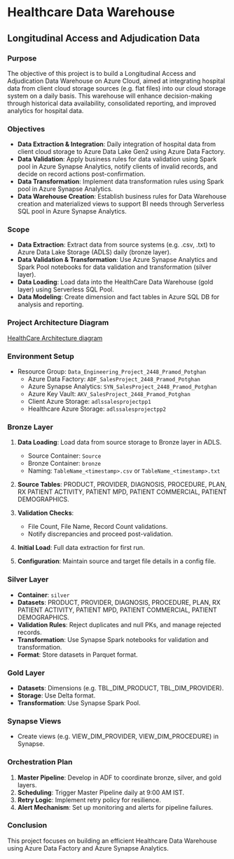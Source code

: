 # Healthcare Data Warehouse

## Longitudinal Access and Adjudication Data

### Purpose

The objective of this project is to build a Longitudinal Access and Adjudication Data Warehouse on Azure Cloud, aimed at integrating hospital data from client cloud storage sources (e.g. flat files) into our cloud storage system on a daily basis. This warehouse will enhance decision-making through historical data availability, consolidated reporting, and improved analytics for hospital data.

### Objectives

- **Data Extraction & Integration**: Daily integration of hospital data from client cloud storage to Azure Data Lake Gen2 using Azure Data Factory.
- **Data Validation**: Apply business rules for data validation using Spark pool in Azure Synapse Analytics, notify clients of invalid records, and decide on record actions post-confirmation.
- **Data Transformation**: Implement data transformation rules using Spark pool in Azure Synapse Analytics.
- **Data Warehouse Creation**: Establish business rules for Data Warehouse creation and materialized views to support BI needs through Serverless SQL pool in Azure Synapse Analytics.

### Scope

- **Data Extraction**: Extract data from source systems (e.g. .csv, .txt) to Azure Data Lake Storage (ADLS) daily (bronze layer).
- **Data Validation & Transformation**: Use Azure Synapse Analytics and Spark Pool notebooks for data validation and transformation (silver layer).
- **Data Loading**: Load data into the HealthCare Data Warehouse (gold layer) using Serverless SQL Pool.
- **Data Modeling**: Create dimension and fact tables in Azure SQL DB for analysis and reporting.

### Project Architecture Diagram

[HealthCare Architecture diagram](https://github.com/potghanpramod13/Healthcare-Data-Warehouse-Longitudinal-Access-and-Adjudication-Data-/blob/c2b504ef9a7ff74c72c997e5829b2244cf6c87f3/HealthCare%20Architecture%20diagram.jpg)


### Environment Setup

- Resource Group: `Data_Engineering_Project_2448_Pramod_Potghan`
  - Azure Data Factory: `ADF_SalesProject_2448_Pramod_Potghan`
  - Azure Synapse Analytics: `SYN_SalesProject_2448_Pramod_Potghan`
  - Azure Key Vault: `AKV_SalesProject_2448_Pramod_Potghan`
  - Client Azure Storage: `adlssalesprojectpp1`
  - Healthcare Azure Storage: `adlssalesprojectpp2`

### Bronze Layer

1. **Data Loading**: Load data from source storage to Bronze layer in ADLS.
   - Source Container: `Source`
   - Bronze Container: `bronze`
   - Naming: `TableName_<timestamp>.csv` or `TableName_<timestamp>.txt`

2. **Source Tables**: PRODUCT, PROVIDER, DIAGNOSIS, PROCEDURE, PLAN, RX PATIENT ACTIVITY, PATIENT MPD, PATIENT COMMERCIAL, PATIENT DEMOGRAPHICS.

3. **Validation Checks**:
   - File Count, File Name, Record Count validations.
   - Notify discrepancies and proceed post-validation.

4. **Initial Load**: Full data extraction for first run.

5. **Configuration**: Maintain source and target file details in a config file.

### Silver Layer

- **Container**: `silver`
- **Datasets**: PRODUCT, PROVIDER, DIAGNOSIS, PROCEDURE, PLAN, RX PATIENT ACTIVITY, PATIENT MPD, PATIENT COMMERCIAL, PATIENT DEMOGRAPHICS.
- **Validation Rules**: Reject duplicates and null PKs, and manage rejected records.
- **Transformation**: Use Synapse Spark notebooks for validation and transformation.
- **Format**: Store datasets in Parquet format.

### Gold Layer

- **Datasets**: Dimensions (e.g. TBL_DIM_PRODUCT, TBL_DIM_PROVIDER).
- **Storage**: Use Delta format.
- **Transformation**: Use Synapse Spark Pool.

### Synapse Views

- Create views (e.g. VIEW_DIM_PROVIDER, VIEW_DIM_PROCEDURE) in Synapse.

### Orchestration Plan

1. **Master Pipeline**: Develop in ADF to coordinate bronze, silver, and gold layers.
2. **Scheduling**: Trigger Master Pipeline daily at 9:00 AM IST.
3. **Retry Logic**: Implement retry policy for resilience.
4. **Alert Mechanism**: Set up monitoring and alerts for pipeline failures.

### Conclusion

This project focuses on building an efficient Healthcare Data Warehouse using Azure Data Factory and Azure Synapse Analytics.
